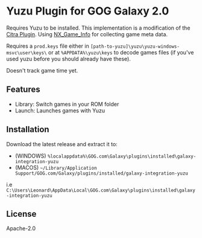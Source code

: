 # Yuzu Plugin for GOG Galaxy 2.0

Requires Yuzu to be installed. This implementation is a modification of the [Citra Plugin](https://github.com/j-selby/galaxy-integration-citra). Using [NX_Game_Info](https://github.com/garoxas/NX_Game_Info) for collecting game meta data.

Requires a `prod.keys` file either in `[path-to-yuzu]\yuzu\yuzu-windows-msvc\user\keys\` or at `%APPDATA%\yuzu\keys` to decode games files (if you've used yuzu before you should already have these).

Doesn't track game time yet.

## Features

* Library: Switch games in your ROM folder
* Launch: Launches games with Yuzu

## Installation

Download the latest release and extract it to:
- (WINDOWS) `%localappdata%\GOG.com\Galaxy\plugins\installed\galaxy-integration-yuzu`
- (MACOS) `~/Library/Application Support/GOG.com/Galaxy/plugins/installed/galaxy-integration-yuzu`

i.e 
`C:\Users\Leonard\AppData\Local\GOG.com\Galaxy\plugins\installed\galaxy-integration-yuzu`

## License

Apache-2.0
